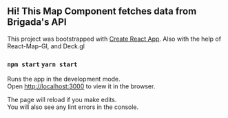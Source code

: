## Hi! This Map Component fetches data from Brigada's API

This project was bootstrapped with [Create React App](https://github.com/facebook/create-react-app).
Also with the help of React-Map-Gl, and Deck.gl

### `npm start` `yarn start`

Runs the app in the development mode.<br>
Open [http://localhost:3000](http://localhost:3000) to view it in the browser.

The page will reload if you make edits.<br>
You will also see any lint errors in the console.
